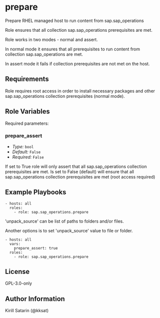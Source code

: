 # prepare

Prepare RHEL managed host to run content from sap.sap_operations

Role ensures that all collection sap.sap_operations prerequisites are met.

Role works in two modes - normal and assert.

In normal mode it ensures that all prerequisites to run content from collection sap.sap_operations are met.

In assert mode it fails if collection prerequisites are not met on the host.

## Requirements

Role requires root access in order to install necessary packages and other sap.sap_operations collection prerequisites (normal mode).



<!-- BEGIN: Role Input Parameters -->

## Role Variables

Required parameters:

### prepare_assert

- _Type:_ `bool`
- _Default:_ `False`
- _Required:_ `False`

If set to True role will only assert that all sap.sap_operations collection prerequisites are met.
Is set to False (default) will ensure that all sap.sap_operations collection prerequisites are met (root access required)

<!-- END: Role Input Parameters -->

## Example Playbooks

```ansible
- hosts: all
  roles:
    - role: sap.sap_operations.prepare
```

'unpack_source' can be list of paths to folders and/or files.

Another options is to set 'unpack_source' value to file or folder.

```ansible
- hosts: all
  vars:
    prepare_assert: true
  roles:
    - role: sap.sap_operations.prepare
```

## License

GPL-3.0-only

## Author Information

Kirill Satarin (@kksat)
